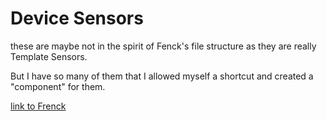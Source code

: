# Device Sensors

these are maybe not in the spirit of Fenck's file structure
as they are really Template Sensors.

But I have so many of them that I allowed myself a shortcut and created a "component" for them.

[link to Frenck](https://raw.githubusercontent.com/frenck/home-assistant-config)
